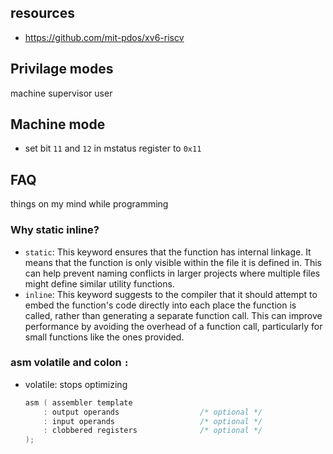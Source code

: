 
## resources
- https://github.com/mit-pdos/xv6-riscv


## Privilage modes
machine
supervisor
user


## Machine mode

- set bit `11` and `12` in mstatus register to `0x11`


## FAQ

things on my mind while programming


### Why static inline?

- `static`: This keyword ensures that the function has internal linkage. It means that the function is only visible within the file it is defined in. This can help prevent naming conflicts in larger projects where multiple files might define similar utility functions.
- `inline`: This keyword suggests to the compiler that it should attempt to embed the function's code directly into each place the function is called, rather than generating a separate function call. This can improve performance by avoiding the overhead of a function call, particularly for small functions like the ones provided.


### asm volatile and colon `:`

- volatile: stops optimizing
    ```c
    asm ( assembler template 
        : output operands                  /* optional */
        : input operands                   /* optional */
        : clobbered registers              /* optional */
    );
    ```